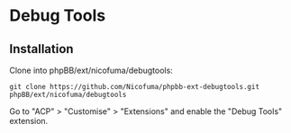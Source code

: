 Debug Tools
==================

## Installation

Clone into phpBB/ext/nicofuma/debugtools:

    git clone https://github.com/Nicofuma/phpbb-ext-debugtools.git phpBB/ext/nicofuma/debugtools
    
Go to "ACP" > "Customise" > "Extensions" and enable the "Debug Tools" extension.

